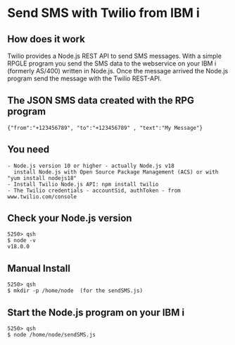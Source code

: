# Send SMS with Twilio from IBM i

## How does it work

Twilio provides a Node.js REST API to send SMS messages. With a simple RPGLE program you send the SMS data to the webservice on your IBM i (formerly AS/400) written in Node.js. Once the message arrived the Node.js program send the message with the Twilio REST-API.

## The JSON SMS data created with the RPG program
```
{"from":"+123456789", "to":"+123456789" , "text":"My Message"}
```
## You need
```
- Node.js version 10 or higher - actually Node.js v18 
  install Node.js with Open Source Package Management (ACS) or with "yum install nodejs18"
- Install Twilio Node.js API: npm install twilio
- The Twilio credentials - accountSid, authToken - from www.twilio.com/console
```
## Check your Node.js version
```
5250> qsh
$ node -v
v18.0.0   
```
## Manual Install
```
5250> qsh
$ mkdir -p /home/node  (for the sendSMS.js)
```

## Start the Node.js program on your IBM i

```
5250> qsh
$ node /home/node/sendSMS.js
```
